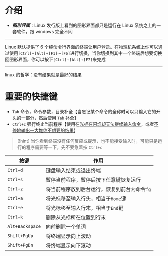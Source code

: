 # 介绍
- ***图形界面***：Linux 发行版上看到的图形界面都只是运行在 Linux 系统之上的一套软件，跟 windows 完全不同

---

Linux 默认提供了 6 个纯命令行界面的终端让用户登录。在物理机系统上你可以通过使用`[Ctrl]`+`[Alt]`+`[F1]～[F6]`进行切换，当你切换到其中一个终端后想要切换回图形界面，你可以按下`[Ctrl]`+`[Alt]`+`[F7]`来完成

---

linux 的哲学：没有结果就是最好的结果

# 重要的快捷键
- `Tab` 命令，命令参数，目录补全【当忘记某个命令的全称时可以只输入它的开头的一部分，然后使用 `Tab` 补全】
- `Ctrl+c` 强行终止当前程序【使用在<u>光标在闪烁却无法继续输入命令</u>，或者<u>不停地输出一大堆你不想要的结果</u>】

>[!hint] 当你看到终端没有任何反应或提示，也不能接受输入时，可能只是运行的程序需要等一下，先不要急着按 `Ctrl+c`

|按键|作用|
|---|---|
|`Ctrl+d`|键盘输入结束或退出终端|
|`Ctrl+s`|暂停当前程序，暂停后按下任意键恢复运行|
|`Ctrl+z`|将当前程序放到后台运行，恢复到前台为命令`fg`|
|`Ctrl+a`|将光标移至输入行头，相当于`Home`键|
|`Ctrl+e`|将光标移至输入行末，相当于`End`键|
|`Ctrl+k`|删除从光标所在位置到行末|
|`Alt+Backspace`|向前删除一个单词|
|`Shift+PgUp`|将终端显示向上滚动|
|`Shift+PgDn`|将终端显示向下滚动|



























